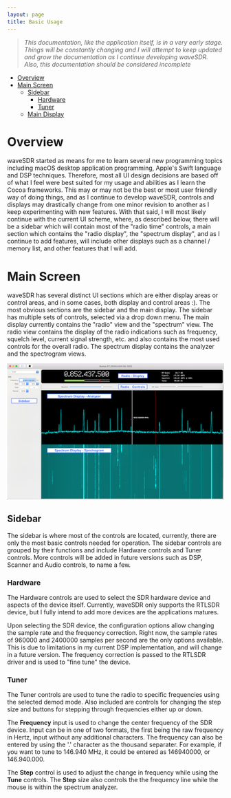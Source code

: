 ```yaml
---
layout: page
title: Basic Usage
---
```

>*This documentation, like the application itself, is in a very early stage.  Things will be constantly changing and I will attempt to keep updated and grow the documentation as I continue developing waveSDR.  Also, this documentation should be considered incomplete*

* [Overview](#overview)
* [Main Screen](#main-screen)
    * [Sidebar](#sidebar)
        * [Hardware](#hardware)
        * [Tuner](#tuner)
    * [Main Display](#main-display)

# Overview

waveSDR started as means for me to learn several new programming topics including macOS desktop application programming, Apple's Swift language and DSP techniques. Therefore, most all UI design decisions are based off of what I feel were best suited for my usage and abilities as I learn the Cocoa frameworks.  This may or may not be the best or most user friendly way of doing things, and as I continue to develop waveSDR, controls and displays may drastically change from one minor revision to another as I keep experimenting with new features.  With that said, I will most likely continue with the current UI scheme, where, as described below, there will be a sidebar which will contain most of the "radio time" controls, a main section which contains the "radio display", the "spectrum display", and as I continue to add features, will include other displays such as a channel / memory list, and other features that I will add.

# Main Screen

waveSDR has several distinct UI sections which are either display areas or control areas, and in some cases, both display and control areas :).  The most obvious sections are the sidebar and the main display.  The sidebar has multiple sets of controls, selected via a drop down menu.  The main display currently contains the "radio" view and the "spectrum" view.  The radio view contains the display of the radio indications such as frequency, squelch level, current signal strength, etc. and also contains the most used controls for the overall radio.  The spectrum display contains the analyzer and the spectrogram views.

[![image][ss-600w-img]][ss-1440w-link]

## Sidebar

The sidebar is where most of the controls are located, currently, there are only the most basic controls needed for operation.  The sidebar controls are grouped by their functions and include Hardware controls and Tuner controls.  More controls will be added in future versions such as DSP, Scanner and Audio controls, to name a few.

### Hardware 

The Hardware controls are used to select the SDR hardware device and aspects of the device itself.  Currently, waveSDR only supports the RTLSDR device, but I fully intend to add more devices are the applications matures.

Upon selecting the SDR device, the configuration options allow changing the sample rate and the frequency correction.  Right now, the sample rates of 960000 and 2400000 samples per second are the only options available.  This is due to limitations in my current DSP implementation, and will change in a future version.  The frequency correction is passed to the RTLSDR driver and is used to "fine tune" the device.

### Tuner

The Tuner controls are used to tune the radio to specific frequencies using the selected demod mode.  Also included are controls for changing the step size and buttons for stepping through frequencies either up or down.

The **Frequency** input is used to change the center frequency of the SDR device.  Input can be in one of two formats, the first being the raw frequency in Hertz, input without any additional characters.  The frequency can also be entered by using the '.' character as the thousand separater.  For example, if you want to tune to 146.940 MHz, it could be entered as 146940000, or 146.940.000.

The **Step** control is used to adjust the change in frequency while using the **Tune** controls.  The **Step** size also controls the the frequency line while the mouse is within the spectrum analyzer.















[ss-600w-img]:  /assets/images/overview-ss-600w.png
[ss-1440w-link]: /assets/images/overview-ss-1440w.png